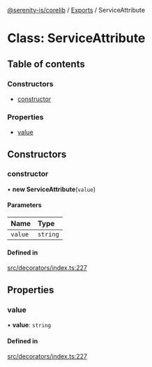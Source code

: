 [@serenity-is/corelib](../README.md) / [Exports](../modules.md) / ServiceAttribute

# Class: ServiceAttribute

## Table of contents

### Constructors

- [constructor](ServiceAttribute.md#constructor)

### Properties

- [value](ServiceAttribute.md#value)

## Constructors

### constructor

• **new ServiceAttribute**(`value`)

#### Parameters

| Name | Type |
| :------ | :------ |
| `value` | `string` |

#### Defined in

[src/decorators/index.ts:227](https://github.com/serenity-is/serenity/blob/master/packages/corelib/src/decorators/index.ts#L227)

## Properties

### value

• **value**: `string`

#### Defined in

[src/decorators/index.ts:227](https://github.com/serenity-is/serenity/blob/master/packages/corelib/src/decorators/index.ts#L227)
